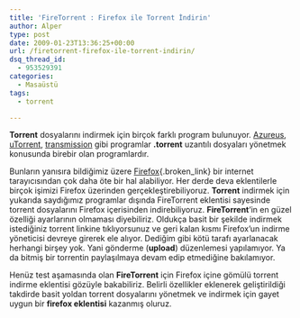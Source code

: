 ```yaml
---
title: 'FireTorrent : Firefox ile Torrent İndirin'
author: Alper
type: post
date: 2009-01-23T13:36:25+00:00
url: /firetorrent-firefox-ile-torrent-indirin/
dsq_thread_id:
  - 953529391
categories:
  - Masaüstü
tags:
  - torrent

---
```

**Torrent** dosyalarını indirmek için birçok farklı program bulunuyor. [Azureus][1], [uTorrent][2], [transmission][3] gibi programlar **.torrent** uzantılı dosyaları yönetmek konusunda birebir olan programlardır. <!--more-->

Bunların yanısıra bildiğimiz üzere [Firefox][4]{.broken_link} bir internet tarayıcısından çok daha öte bir hal alabiliyor. Her derde deva eklentilerle birçok işimizi Firefox üzerinden gerçekleştirebiliyoruz. **Torrent** indirmek için yukarıda saydığımız programlar dışında FireTorrent eklentisi sayesinde torrent dosyalarını Firefox içerisinden indirebiliyoruz. **FireTorrent**&#8216;in en güzel özelliği ayarlarının olmaması diyebiliriz. Oldukça basit bir şekilde indirmek istediğiniz torrent linkine tıklıyorsunuz ve geri kalan kısmı Firefox&#8217;un indirme yöneticisi devreye girerek ele alıyor. Dediğim gibi kötü tarafı ayarlanacak herhangi birşey yok. Yani gönderme (**upload**) düzenlemesi yapılamıyor. Ya da bitmiş bir torrentin paylaşılmaya devam edip etmediğine bakılamıyor. 

Henüz test aşamasında olan **FireTorrent** için Firefox içine gömülü torrent indirme eklentisi gözüyle bakabiliriz. Belirli özellikler eklenerek geliştirildiği takdirde basit yoldan torrent dosyalarını yönetmek ve indirmek için gayet uygun bir **firefox eklentisi** kazanmış oluruz.

 [1]: http://azureus.sourceforge.net/
 [2]: http://www.utorrent.com/
 [3]: http://www.transmissionbt.com/
 [4]: http://www.mozilla-europe.org/tr/firefox/